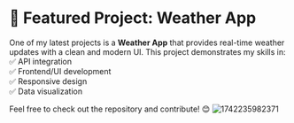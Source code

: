 # 🚀 Featured Project: Weather App

One of my latest projects is a **Weather App** that provides real-time weather updates with a clean and modern UI. This project demonstrates my skills in:
✅ API integration  
✅ Frontend/UI development  
✅ Responsive design  
✅ Data visualization  

Feel free to check out the repository and contribute! 😊
![1742235982371](https://github.com/user-attachments/assets/8df986ed-c1bc-49a4-88cb-98afeb557d67)
